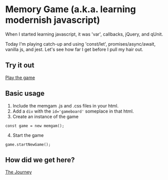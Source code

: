 # Memory Game (a.k.a. learning modernish javascript)

When I started learning javascript, it was 'var', callbacks, jQuery, and qUnit.

Today I'm playing catch-up and using 'const/let', promises/async/await, vanilla js, and jest. Let's see how far I get before I pull my hair out.

## Try it out

[Play the game](https://kmilligan.github.io/memgam/test/)

## Basic usage

1. Include the memgam .js and .css files in your html.
2. Add a `div` with the `id='gameboard'` someplace in that html.
3. Create an instance of the game

  `const game = new memgam();`

4. Start the game

  `game.startNewGame();`

## How did we get here?

[The Journey](https://kmilligan.github.io/memgam/journey.html)
